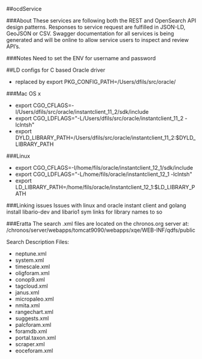 ##ocdService

###About
These services are following both the REST and OpenSearch API design patterns.
  Responses to service request  are fulfilled in JSON-LD, GeoJSON or CSV. 
   Swagger documentation for all services is being generated and will 
   be online to allow service users to inspect and review API’s.  

###Notes
Need to set the ENV for username and password

##LD configs for C based Oracle driver

* replaced by export PKG_CONFIG_PATH=/Users/dfils/src/oracle/

###Mac OS x
* export CGO_CFLAGS=-I/Users/dfils/src/oracle/instantclient_11_2/sdk/include
* export CGO_LDFLAGS="-L/Users/dfils/src/oracle/instantclient_11_2 -lclntsh"
* export DYLD_LIBRARY_PATH=/Users/dfils/src/oracle/instantclient_11_2:$DYLD_LIBRARY_PATH

###Linux
* export CGO_CFLAGS=-I/home/fils/oracle/instantclient_12_1/sdk/include
* export CGO_LDFLAGS="-L/home/fils/oracle/instantclient_12_1 -lclntsh"
* export LD_LIBRARY_PATH=/home/fils/oracle/instantclient_12_1:$LD_LIBRARY_PATH

###Linking issues
Issues with linux and oracle instant client and golang
install libario-dev and libario1
sym links for library names to so


###Eratta 
The search .xml files are located on the chronos.org 
server at: /chronos/server/webapps/tomcat9090/webapps/xqe/WEB-INF/qdfs/public 

Search Description Files: 

* neptune.xml 
* system.xml 
* timescale.xml 
* oligforam.xml 
* conop9.xml 
* tagcloud.xml 
* janus.xml 
* micropaleo.xml 
* nmita.xml 
* rangechart.xml 
* suggests.xml 
* palcforam.xml 
* foramdb.xml 
* portal.taxon.xml 
* scraper.xml 
* eoceforam.xml 
 